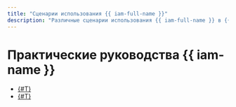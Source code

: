 ```yaml
---
title: "Сценарии использования {{ iam-full-name }}"
description: "Различные сценарии использования {{ iam-full-name }} в {{ yandex-cloud }}."
---
```


# Практические руководства {{ iam-name }}

* [{#T}](static-key-in-lockbox.md)
* [{#T}](sa-oslogin-ansible.md)